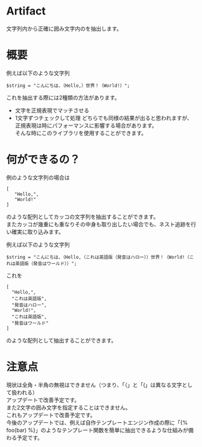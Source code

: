 # Artifact
文字列内から正確に囲み文字内のを抽出します。  
  
# 概要
例えば以下のような文字列  
```
$string = "こんにちは、（Hello,）世界！（World!）";
```  
これを抽出する際には2種類の方法があります。  
* 文字を正規表現でマッチさせる
* 1文字ずつチェックして処理
どちらでも同様の結果が出ると思われますが、正規表現は時にパフォーマンスに影響する場合があります。  
そんな時にこのライブラリを使用することができます。  

# 何ができるの？
例のような文字列の場合は
```
[
   "Hello,",
   "World!"
]
```
のような配列としてカッコの文字列を抽出することができます。  
またカッコが幾重にも重なりその中身も取り出したい場合でも、ネスト追跡を行い確実に取り込みます。  
  
例えば以下のような文字列  
```
$string = "こんにちは、（Hello,（これは英語版（発音はハロー））世界！（World!（これは英語版（発音はワールド））";
``` 
これを
```
[
  "Hello,",
  "これは英語版",
  "発音はハロー",
  "World!",
  "これは英語版",
  "発音はワールド"
]
```
のような配列として抽出することができます。  

# 注意点
現状は全角・半角の無視はできません（つまり、「（」と「(」は異なる文字として扱われる）  
アップデートで改善予定です。  
また2文字の囲み文字を指定することはできません。  
これもアップデートで改善予定です。  
今後のアップデートでは、例えば自作テンプレートエンジン作成の際に「{% foo(bar) %}」のようなテンプレート関数を簡単に抽出できるような仕組みが備わる予定です。
